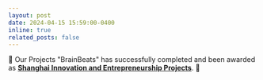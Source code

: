 ```yaml
---
layout: post
date: 2024-04-15 15:59:00-0400
inline: true
related_posts: false
---
```


:confetti_ball: Our Projects "BrainBeats" has successfully completed and been awarded as [**Shanghai Innovation and Entrepreneurship Projects**](https://shcxcy.usst.edu.cn/Index). :confetti_ball:
